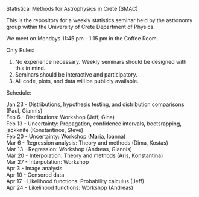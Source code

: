 Statistical Methods for Astrophysics in Crete (SMAC)

This is the repository for a weekly statistics seminar held by the astronomy group within the University of Crete Department of Physics. 

We meet on Mondays 11:45 pm - 1:15 pm in the Coffee Room.

Only Rules:  
1. No experience necessary. Weekly seminars should be designed with this in mind.  
2. Seminars should be interactive and participatory.  
3. All code, plots, and data will be publicly available.  


Schedule:  
  
Jan 23 - Distributions, hypothesis testing, and distribution comparisons (Paul, Giannis)  
Feb 6 - Distributions: Workshop (Jeff, Gina)  
Feb 13 - Uncertainty: Propagation, confidence intervals, bootsrapping, jackknife (Konstantinos, Steve)  
Feb 20 - Uncertainty: Workshop (Maria, Ioanna)  
Mar 6 - Regression analysis: Theory and methods (Dima, Kostas)  
Mar 13 - Regression: Workshop (Andreas, Giannis)  
Mar 20 - Interpolation: Theory and methods (Aris, Konstantina)  
Mar 27 - Interpolation: Workshop  
Apr 3 - Image analysis  
Apr 10 - Censored data  
Apr 17 - Likelihood functions: Probability calculus (Jeff)  
Apr 24 - Likelihood functions: Workshop (Andreas)  
